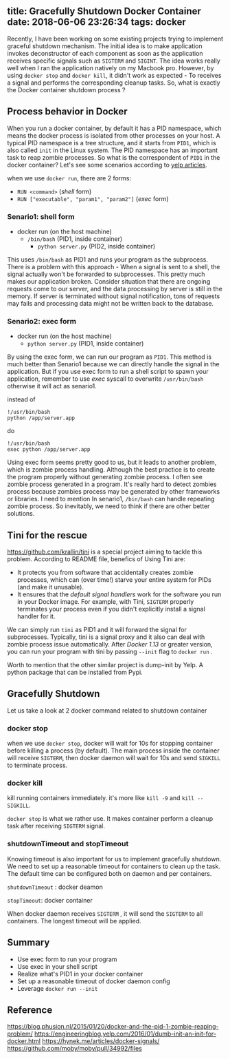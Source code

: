 title: Gracefully Shutdown Docker Container
date: 2018-06-06 23:26:34
tags: docker
---

Recently, I have been working on some existing projects trying to implement graceful shutdown mechanism. The initial idea is to make application invokes deconstructor of each component as soon as the application receives specific signals such as `SIGTERM` and `SIGINT`.  The idea works really well when I ran the application natively on my Macbook pro.  However, by using `docker stop` and `docker kill`, it didn't work as expected - To receives a signal and performs the corresponding cleanup tasks.  So, what is exactly the Docker container shutdown process ?

## Process behavior in Docker

When you run a docker container, by default it has a PID namespace, which means the docker process is isolated from other processes on your host. A typical PID namespace is a tree structure, and it starts from `PID1`, which is also called `init` in the Linux system. The PID namespace has an important task to reap zombie processes. So what is the correspondent of `PID1` in the docker container? Let's see some scenarios according to [yelp articles](https://engineeringblog.yelp.com/2016/01/dumb-init-an-init-for-docker.html).

when we use `docker run`, there are 2 forms:

- `RUN <command>` (*shell* form)
- `RUN ["executable", "param1", "param2"]` (*exec* form)

### Senario1:  shell form

- docker run  (on the host machine)
  - `/bin/bash` (PID1, inside container)
    - `python server.py` (PID2, inside container)

This uses `/bin/bash` as PID1 and runs your program as the subprocess. There is a problem with this approach - When a signal is sent to a shell, the signal actually won't be forwarded to subprocesses. This pretty much makes our application broken. Consider situation that there are ongoing requests come to our server, and the data processing by server is still in the memory. If server is terminated without signal notification, tons of requests may fails and processing data might not be written back to the database.

### Senario2:  exec form

- docker run  (on the host machine)
  - `python server.py` (PID1, inside container)

By using the exec form, we can run our program as `PID1`. This method is much better than Senario1 because we can directly handle the signal in the application. But if you use exec form to run a shell script to spawn your application, remember to use *exec* syscall to overwrite `/usr/bin/bash` otherwise it will act as senario1.

instead of

```
!/usr/bin/bash
python /app/server.app
```

do

```
!/usr/bin/bash
exec python /app/server.app
```

Using exec form seems pretty good to us, but it leads to another problem, which is zombie process handling. Although the best practice is to create the program properly without generating zombie process. I often see zombie process generated in a program. It's really hard to detect zombies process because zombies process may be generated by other frameworks or libraries. I need to mention In senario1, `/bin/bash` can handle repeating zombie process. So inevitably, we need to think if there are other better solutions.

## Tini for the rescue

https://github.com/krallin/tini is a special project aiming to tackle this problem. According to README file, benefics of Using Tini are:

- It protects you from software that accidentally creates zombie processes, which can (over time!) starve your entire system for PIDs (and make it unusable).
- It ensures that the *default signal handlers* work for the software you run in your Docker image. For example, with Tini, `SIGTERM` properly terminates your process even if you didn't explicitly install a signal handler for it.

We can simply run `tini` as PID1 and it will forward the signal for subprocesses. Typically, tini is a signal proxy and it also can deal with zombie process issue automatically. After *Docker 1.13*  or greater version, you can run your program with tini by passing `--init` flag to `docker run` .

Worth to mention that the other similar project is dump-init by Yelp. A python package that can be installed from Pypi.

## Gracefully Shutdown

Let us take a look at 2 docker command related to shutdown container

### docker stop

when we use `docker stop`, docker will wait for 10s for stopping container before killing a process (by default). The main process inside the container will receive `SIGTERM`, then docker daemon will wait for 10s and send `SIGKILL` to terminate process.

### docker kill

kill running containers immediately. it's more like `kill -9` and `kill --SIGKILL`.

`docker stop` is what we rather use. It makes container perform a cleanup task after receiving `SIGTERM` signal.

### shutdownTimeout and stopTimeout

Knowing timeout is also important for us to implement gracefully shutdown. We need to set up a reasonable timeout for containers to clean up the task. The default time can be configured both on daemon and per containers.

`shutdownTimeout` : docker deamon

`stopTimeout`: docker container

When docker daemon receives `SIGTERM` , it will send the `SIGTERM` to all containers. The longest timeout will be applied.


## Summary

- Use exec form to run your program
- Use exec in your shell script
- Realize what's PID1 in your docker container
- Set up a reasonable timeout of docker daemon config
- Leverage `docker run --init`

## Reference

https://blog.phusion.nl/2015/01/20/docker-and-the-pid-1-zombie-reaping-problem/
https://engineeringblog.yelp.com/2016/01/dumb-init-an-init-for-docker.html
https://hynek.me/articles/docker-signals/
https://github.com/moby/moby/pull/34992/files
